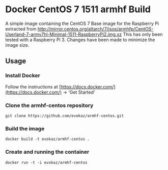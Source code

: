 # Docker CentOS 7 1511 armhf Build

A simple image containing the CentOS 7 Base image for the Raspberry Pi extracted from http://mirror.centos.org/altarch/7/isos/armhfp/CentOS-Userland-7-armv7hl-Minimal-1511-RaspberryPi2.img.xz
This has only been tested with a Raspberry Pi 3.
Changes have been made to minimize the image size.

## Usage

### Install Docker
Follow the instructions at [https://docs.docker.com/](https://docs.docker.com/) -> 'Get Started'

### Clone the armhf-centos repository
`git clone https://github.com/evokaz/armhf-centos.git`

### Build the image
`docker build -t evokaz/armhf-centos .`

### Create and running the container
```
docker run -t -i evokaz/armhf-centos
```